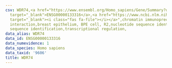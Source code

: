 ```yaml
---
csv: WDR74,<a href="https://www.ensembl.org/Homo_sapiens/Gene/Summary?db=core;g=ENSG00000133316"
  target="_blank">ENSG00000133316</a>,<a href="https://www.ncbi.nlm.nih.gov/pubmed/22863008"
  target="_blank"><i class="fas fa-file"></i></a>",chromatin immunoprecipitation assay,direct
  interaction,breast epithelium, BPE cell, R2,nucleotide sequence identification,nucleotide
  sequence identification,transcriptional regulation,
data_alias: WDR74
data_id: ENSG00000133316
data_numevidence: 1
data_species: Homo sapiens
data_taxid: '9606'
title: WDR74
---
```

